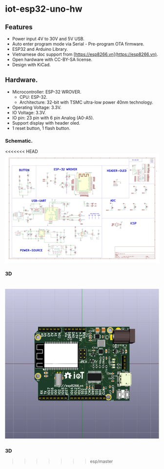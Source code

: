 # iot-esp32-uno-hw

## Features

- Power input 4V to 30V and 5V USB.
- Auto enter program mode via Serial - Pre-program OTA firmware.
- ESP32 and Arduino Library.
- Vietnamese doc support from [https://esp8266.vn](https://esp8266.vn).
- Open hardware with CC-BY-SA license.
- Design with KiCad.

## Hardware.

- Microcontroller: ESP-32 WROVER.
	- CPU: ESP-32.
	- Architecture: 32-bit with TSMC ultra-low power 40nm technology.
- Operating Voltage: 3.3V.
- IO Voltage: 3.3V.
- IO pin: 23 pin with 6 pin Analog (A0-A5).
- Support display with header oled.
- 1 reset button, 1 flash button.

### Schematic.

<<<<<<< HEAD
[![Sơ đồ nguyên l](assets/schematic.png)](assets/schematic.png)

### 3D

[![3D](assets/esp-32wrover.png)](assets/esp-32wrover.png)
=======

### 3D
>>>>>>> esp/master
